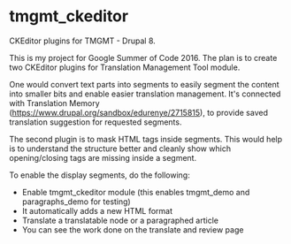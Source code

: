 # tmgmt_ckeditor
CKEditor plugins for TMGMT - Drupal 8.

This is my project for Google Summer of Code 2016. The plan is to create two CKEditor plugins for Translation Management Tool module. 

One would convert text parts into segments to easily segment the content into smaller bits and enable easier translation management. It's connected with Translation Memory (https://www.drupal.org/sandbox/edurenye/2715815), to provide saved translation suggestion for requested segments.

The second plugin is to mask HTML tags inside segments. This would help is to understand the structure better and cleanly show which opening/closing tags are missing inside a segment.

To enable the display segments, do the following:
- Enable tmgmt_ckeditor module (this enables tmgmt_demo and paragraphs_demo for testing)
- It automatically adds a new HTML format
- Translate a translatable node or a paragraphed article
- You can see the work done on the translate and review page
